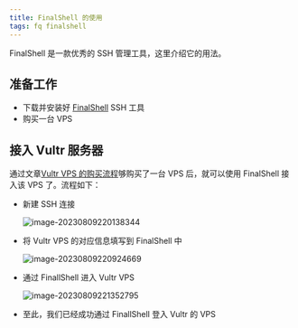 ```yaml
---
title: FinalShell 的使用
tags: fq finalshell
---
```


FinalShell 是一款优秀的 SSH 管理工具，这里介绍它的用法。

## 准备工作

- 下载并安装好 [FinalShell](https://www.hostbuf.com/t/988.html) SSH 工具
- 购买一台 VPS

## 接入 Vultr 服务器

通过文章[Vultr VPS 的购买流程](https://meiting-wang.github.io/2023/08/09/vultr-vps-%E7%9A%84%E8%B4%AD%E4%B9%B0%E6%B5%81%E7%A8%8B.html)够购买了一台 VPS 后，就可以使用 FinalShell 接入该 VPS 了。流程如下：

- 新建 SSH 连接

  ![image-20230809220138344](https://cdn.staticaly.com/gh/Meiting-Wang/pictures@main/picgo/202308092201365.png)

- 将 Vultr VPS 的对应信息填写到 FinalShell 中

  ![image-20230809220924669](https://cdn.staticaly.com/gh/Meiting-Wang/pictures@main/picgo/202308092209703.png)

- 通过 FinallShell 进入 Vultr VPS

  ![image-20230809221352795](https://cdn.staticaly.com/gh/Meiting-Wang/pictures@main/picgo/202308092213903.png)

- 至此，我们已经成功通过 FinallShell 登入 Vultr 的 VPS


























